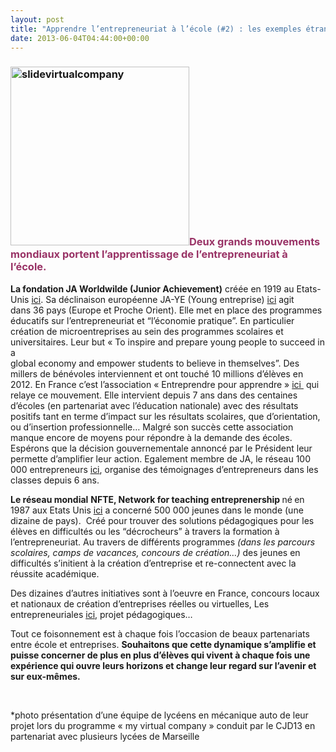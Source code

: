 ```yaml
---
layout: post
title: "Apprendre l’entrepreneuriat à l’école (#2) : les exemples étrangers  "
date: 2013-06-04T04:44:00+00:00
---
```

<div class="main">
		<h3><span style="color: #993366;"><strong><a href="http://www.juliecoudry.com/wp-content/uploads/2013/05/slidevirtualcompany.jpg"><img class="alignleft  wp-image-1879" alt="slidevirtualcompany" src="http://www.juliecoudry.com/wp-content/uploads/2013/05/slidevirtualcompany.jpg" width="286" height="286"></a>Deux grands mouvements mondiaux</strong> portent l’apprentissage de l’entrepreneuriat à l’école.</span></h3>
	<p><strong>La fondation JA Worldwilde (Junior Achievement)</strong> créée en 1919 au Etats-Unis <a href="http://www.jaworldwide.org/Pages/default.aspx">ici</a>. Sa déclinaison européenne JA-YE (Young entreprise) <a href="http://www.ja-ye.org">ici</a> agit dans 36 pays (Europe et Proche Orient). Elle met en place des programmes éducatifs sur l’entrepreneuriat et “l’économie pratique”. En particulier création de microentreprises au sein des programmes scolaires et universitaires. Leur but « ​To inspire and prepare young people to succeed in a<br>
global economy and empower students to believe in themselves”. Des millers de bénévoles interviennent et ont touché 10 millions d’élèves en 2012. En France c’est l’association « Entreprendre pour apprendre » <a href="http://france.ja-ye.org/pls/apex31mb/f?p=17000:1001:3280685939217772">ici </a> qui relaye ce mouvement. Elle intervient depuis 7 ans dans des centaines d’écoles (en partenariat avec l’éducation nationale) avec des résultats positifs tant en terme d’impact sur les résultats scolaires, que d’orientation, ou d’insertion professionnelle… Malgré son succès cette association manque encore de moyens pour répondre à la demande des écoles. Espérons que la décision gouvernementale annoncé par le Président leur permette d’amplifier leur action. Egalement membre de JA, le réseau 100 000 entrepreneurs <a href="http://www.100000entrepreneurs.com">ici</a>, organise des témoignages d’entrepreneurs dans les classes depuis 6 ans.</p>
	<p><strong>Le réseau mondial</strong> <b>NFTE, Network for teaching entreprenership </b>né<b> </b>en 1987 aux Etats Unis <a href="http://www.nfte.com">ici</a> a concerné 500 000 jeunes dans le monde (une dizaine de pays).  Créé pour trouver des solutions pédagogiques pour les élèves en difficultés ou les “décrocheurs” à travers la formation à l’entrepreneuriat. Au travers de différents programmes<em id="__mceDel"> (dans les parcours scolaires, camps de vacances, concours de création…) </em>des jeunes en difficultés s’initient à la création d’entreprise et re-connectent avec la réussite académique.</p>
	<p>Des dizaines d’autres initiatives sont à l’oeuvre en France, concours locaux et nationaux de création d’entreprises réelles ou virtuelles, Les entrepreneuriales <a href="http://www.les-entrepreneuriales.fr">ici</a>, projet pédagogiques…</p>
	<p>Tout ce foisonnement est à chaque fois l’occasion de beaux partenariats entre école et entreprises. <strong>Souhaitons que cette dynamique s’amplifie et puisse concerner de plus en plus d’élèves qui vivent à chaque fois une expérience qui ouvre leurs horizons et change leur regard sur l’avenir et sur eux-mêmes.</strong></p>
	<p> </p>
	<p>*photo présentation d’une équipe de lycéens en mécanique auto de leur projet lors du programme « my virtual company » conduit par le CJD13 en partenariat avec plusieurs lycées de Marseille
</p>
<p><span class="st_facebook_large" st_title="Apprendre l’entrepreneuriat à l’école (#2) : les exemples étrangers" st_url="http://www.juliecoudry.com/1878_apprendre-lentrepreneuriat-a-lecole-2-les-exemples-etrangers.html" displaytext="facebook"></span><span class="st_twitter_large" st_title="Apprendre l’entrepreneuriat à l’école (#2) : les exemples étrangers" st_url="http://www.juliecoudry.com/1878_apprendre-lentrepreneuriat-a-lecole-2-les-exemples-etrangers.html" displaytext="twitter"></span><span class="st_email_large" st_title="Apprendre l’entrepreneuriat à l’école (#2) : les exemples étrangers" st_url="http://www.juliecoudry.com/1878_apprendre-lentrepreneuriat-a-lecole-2-les-exemples-etrangers.html" displaytext="email"></span><span class="st_sharethis_large" st_title="Apprendre l’entrepreneuriat à l’école (#2) : les exemples étrangers" st_url="http://www.juliecoudry.com/1878_apprendre-lentrepreneuriat-a-lecole-2-les-exemples-etrangers.html" displaytext="sharethis"></span><span class="st_plusone_large" st_title="Apprendre l’entrepreneuriat à l’école (#2) : les exemples étrangers" st_url="http://www.juliecoudry.com/1878_apprendre-lentrepreneuriat-a-lecole-2-les-exemples-etrangers.html" displaytext="plusone"></span></p>
</div>
